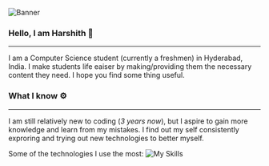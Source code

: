 ![Banner](https://cdna.artstation.com/p/assets/images/images/058/100/038/original/yurii-ray-all-open.gif?1673381116)
### Hello, I am Harshith 🙋
----
I am a Computer Science student (currently a freshmen) in Hyderabad, India. I make students life eaiser by making/providing  them the necessary content they need. I hope you find some thing useful.

### What I know ⚙️
----
I am still relatively new to coding (*3 years now*), but I aspire to gain more knowledge and learn from my mistakes. I find out my self consistently exproring and trying out new technologies to better myself.

Some of the technologies I use the most:
![My Skills](https://skillicons.dev/icons?i=js,html,css,py,react,cpp,cloudflare,discord,bots,github,git,ts,md,nodejs)
